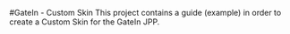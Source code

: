 #GateIn - Custom Skin
This project contains a guide (example) in order to create a Custom Skin for the GateIn JPP.

